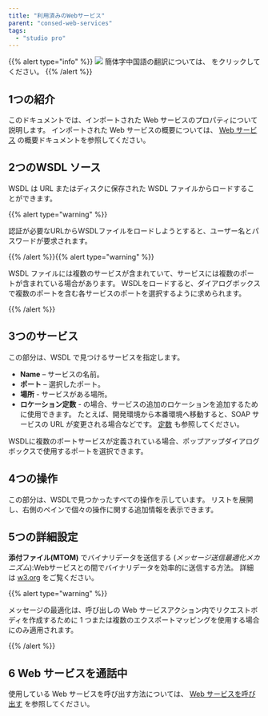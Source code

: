 ```yaml
---
title: "利用済みのWebサービス"
parent: "consed-web-services"
tags:
  - "studio pro"
---
```


{{% alert type="info" %}}
<img src="attachments/chinese-translation/china.png" style="display: inline-block; margin: 0" /> 簡体字中国語の翻訳については、 [<unk> <unk> <unk>](https://cdn.mendix.tencent-cloud.com/documentation/refguide8/consumed-web-service.pdf) をクリックしてください。
{{% /alert %}}

## 1つの紹介

このドキュメントでは、インポートされた Web サービスのプロパティについて説明します。 インポートされた Web サービスの概要については、 [Web サービス](consumed-web-services) の概要ドキュメントを参照してください。

## 2つのWSDL ソース

WSDL は URL またはディスクに保存された WSDL ファイルからロードすることができます。

{{% alert type="warning" %}}

認証が必要なURLからWSDLファイルをロードしようとすると、ユーザー名とパスワードが要求されます。

{{% /alert %}}{{% alert type="warning" %}}

WSDL ファイルには複数のサービスが含まれていて、サービスには複数のポートが含まれている場合があります。 WSDLをロードすると、ダイアログボックスで複数のポートを含む各サービスのポートを選択するように求められます。

{{% /alert %}}

## 3つのサービス

この部分は、WSDL で見つけるサービスを指定します。

* **Name** – サービスの名前。
* **ポート** – 選択したポート。
* **場所** - サービスがある場所。
* **ロケーション定数** - の場合、サービスの追加のロケーションを追加するために使用できます。 たとえば、開発環境から本番環境へ移動すると、SOAP サービスの URL が変更される場合などです。 [定数](constants) も参照してください。

WSDLに複数のポートサービスが定義されている場合、ポップアップダイアログボックスで使用するポートを選択できます。

## 4つの操作

この部分は、WSDLで見つかったすべての操作を示しています。 リストを展開し、右側のペインで個々の操作に関する追加情報を表示できます。

## 5つの詳細設定

**添付ファイル(MTOM)** でバイナリデータを送信する (_メッセージ送信最適化メカニズム_):Webサービスとの間でバイナリデータを効率的に送信する方法。 詳細は [w3.org](https://www.w3.org/TR/soap12-mtom/) をご覧ください。

{{% alert type="warning" %}}

メッセージの最適化は、呼び出しの Web サービスアクション内でリクエストボディを作成するために 1 つまたは複数のエクスポートマッピングを使用する場合にのみ適用されます。

{{% /alert %}}

## 6 Web サービスを通話中

使用している Web サービスを呼び出す方法については、 [Web サービスを呼び出す](call-web-service-action) を参照してください。
